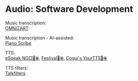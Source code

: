 # Audio: Software Development

Music transcription:  
[OMNIZART](https://music-and-culture-technology-lab.github.io/omnizart-doc/)

Music transcription - AI-assisted:  
[Piano Scribe](https://piano-scribe.glitch.me/)

TTS:  
[eSpeak NG□🔌⦿](https://github.com/espeak-ng/espeak-ng/),
[Festival🔌⦿](http://www.cstr.ed.ac.uk/projects/festival/),
[Coqui's YourTTS🔌⦿](https://coqui.ai/blog/tts/yourtts-zero-shot-text-synthesis-low-resource-languages)

TTS filters:  
[Talkfilters](https://directory.fsf.org/wiki/Talkfilters)
